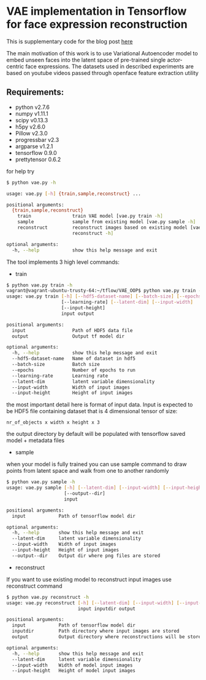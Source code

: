 # VAE implementation in Tensorflow for face expression reconstruction

This is supplementary code for the blog post [here](http://int8.io/variational-autoencoder-in-tensorflow/)

The main motivation of this work is to use Variational Autoencoder model to embed unseen faces into the latent space of pre-trained single actor-centric face expressions. The datasets used in described experiments are based on youtube videos passed through openface feature extraction utility



## Requirements:

* python v2.7.6
* numpy v1.11.1
* scipy v0.13.3
* h5py v2.6.0
* Pillow v2.3.0
* progressbar v2.3
* argparse v1.2.1
* tensorflow 0.9.0
* prettytensor 0.6.2


for help try
```bash
$ python vae.py -h

usage: vae.py [-h] {train,sample,reconstruct} ...

positional arguments:
  {train,sample,reconstruct}
    train               train VAE model [vae.py train -h]
    sample              sample from existing model [vae.py sample -h]
    reconstruct         reconstruct images based on existing model [vae.py
                        reconstruct -h]

optional arguments:
  -h, --help            show this help message and exit
```

The tool implements 3 high level commands:

* train

```bash
$ python vae.py train -h
vagrant@vagrant-ubuntu-trusty-64:~/tflow/VAE_OOP$ python vae.py train -h
usage: vae.py train [-h] [--hdf5-dataset-name] [--batch-size] [--epochs]
                    [--learning-rate] [--latent-dim] [--input-width]
                    [--input-height]
                    input output

positional arguments:
  input                 Path of HDF5 data file
  output                Output tf model dir

optional arguments:
  -h, --help            show this help message and exit
  --hdf5-dataset-name   Name of dataset in hdf5
  --batch-size          Batch size
  --epochs              Number of epochs to run
  --learning-rate       Learning rate
  --latent-dim          latent variable dimensionality
  --input-width         Width of input images
  --input-height        Height of input images
```

the most important detail here is format of input data. Input is expected to be HDF5 file containing dataset that is 4 dimensional tensor of size:
```
nr_of_objects x width x height x 3
```

the output directory by default will be populated with tensorflow saved model + metadata files




* sample

when your model is fully trained you can use sample command to draw points from latent space and walk from one to another randomly

```bash
$ python vae.py sample -h
usage: vae.py sample [-h] [--latent-dim] [--input-width] [--input-height]
                     [--output--dir]
                     input

positional arguments:
  input            Path of tensorflow model dir

optional arguments:
  -h, --help       show this help message and exit
  --latent-dim     latent variable dimensionality
  --input-width    Width of input images
  --input-height   Height of input images
  --output--dir    Output dir where png files are stored
```

* reconstruct

If you want to use existing model to reconstruct input images use reconstruct command

```bash
$ python vae.py reconstruct -h
usage: vae.py reconstruct [-h] [--latent-dim] [--input-width] [--input-height]
                          input inputdir output

positional arguments:
  input            Path of tensorflow model dir
  inputdir         Path directory where input images are stored
  output           Output directory where reconstructions will be stored

optional arguments:
  -h, --help       show this help message and exit
  --latent-dim     latent variable dimensionality
  --input-width    Width of model input images
  --input-height   Height of model input images

```
